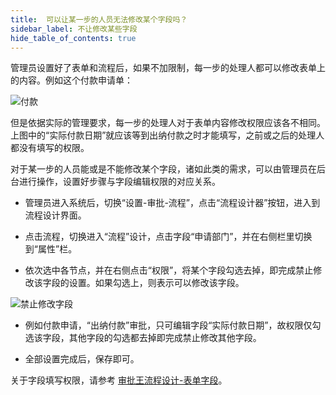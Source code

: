 ```yaml
---
title:  可以让某一步的人员无法修改某个字段吗？
sidebar_label: 不让修改某些字段
hide_table_of_contents: true
--- 
```


管理员设置好了表单和流程后，如果不加限制，每一步的处理人都可以修改表单上的内容。例如这个付款申请单：

![付款](/assets/workflow/payment.png)

但是依据实际的管理要求，每一步的处理人对于表单内容修改权限应该各不相同。上图中的“实际付款日期”就应该等到出纳付款之时才能填写，之前或之后的处理人都没有填写的权限。

对于某一步的人员能或是不能修改某个字段，诸如此类的需求，可以由管理员在后台进行操作，设置好步骤与字段编辑权限的对应关系。


- 管理员进入系统后，切换“设置-审批-流程”，点击“流程设计器”按钮，进入到流程设计界面。

- 点击流程，切换进入“流程”设计，点击字段“申请部门”，并在右侧栏里切换到“属性”栏。
 
- 依次选中各节点，并在右侧点击“权限”，将某个字段勾选去掉，即完成禁止修改该字段的设置。如果勾选上，则表示可以修改该字段。

![禁止修改字段](/assets/workflow/forbidden.png)

- 例如付款申请，“出纳付款”审批，只可编辑字段“实际付款日期”，故权限仅勾选该字段，其他字段的勾选都去掉即完成禁止修改其他字段。

- 全部设置完成后，保存即可。


关于字段填写权限，请参考 [审批王流程设计-表单字段](https://developer.steedos.com/docs/workflow/help/admin_flow#%E8%A1%A8%E5%8D%95%E5%AD%97%E6%AE%B5)。